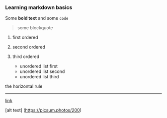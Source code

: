 ### Learning markdown basics

Some **bold text**
and some `code`
> some blockquote
1. first ordered
2. second ordered
3. third ordered

   - unordered list first
   - unordered list second
   - unordered list third

the horizontal rule
___

[link](https://sarazmakom.github.io/)

[alt text] (https://picsum.photos/200)
